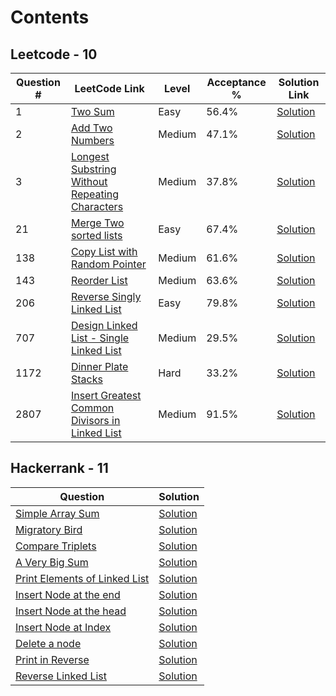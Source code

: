 # Contents

## Leetcode - 10

| Question # | LeetCode Link | Level | Acceptance % | Solution Link | 
|------------|---------------|-------|--------------|---------------|
| 1          | [Two Sum](https://leetcode.com/problems/two-sum/description/) | Easy | 56.4% | [Solution](https://github.com/Nishant94anand/leetcode/blob/main/LeetCodeQuestions/src/leetCodeQuestionsPackage/Q1_TwoSum.java) |
| 2          | [Add Two Numbers](https://leetcode.com/problems/add-two-numbers/description/) | Medium | 47.1% | [Solution](https://github.com/Nishant94anand/leetcode/blob/main/LeetCodeQuestions/src/leetCodeQuestionsPackage/Q2_AddTwoNumbers.java) |
| 3          | [Longest Substring Without Repeating Characters](https://leetcode.com/problems/longest-substring-without-repeating-characters/description) | Medium | 37.8% | [Solution](https://github.com/Nishant94anand/leetcode/blob/main/LeetCodeQuestions/src/leetCodeQuestionsPackage/Q3_LongestNonRepeatingSubstring.java) |
| 21         | [Merge Two sorted lists](https://leetcode.com/problems/merge-two-sorted-lists/description/) | Easy | 67.4% | [Solution](https://github.com/Nishant94anand/leetcode/blob/main/LeetCodeQuestions/src/leetCodeQuestionsPackage/Q21_MergeTwoSortedLists.java) |
| 138        | [Copy List with Random Pointer](https://leetcode.com/problems/copy-list-with-random-pointer/description/) | Medium | 61.6% | [Solution](https://github.com/Nishant94anand/leetcode/blob/main/LeetCodeQuestions/src/leetCodeQuestionsPackage/Q138_CopyLinkedListWithRandomPointer.java) |
| 143        | [Reorder List](https://leetcode.com/problems/reorder-list/description/) | Medium | 63.6% | [Solution](https://github.com/Nishant94anand/leetcode/blob/main/LeetCodeQuestions/src/leetCodeQuestionsPackage/Q143_ReorderList.java) |
| 206        | [Reverse Singly Linked List](https://leetcode.com/problems/reverse-linked-list/description/) | Easy | 79.8% | [Solution](https://github.com/Nishant94anand/leetcode/blob/main/LeetCodeQuestions/src/leetCodeQuestionsPackage/Q206_ReverseSinglyLinkedList.java) |
| 707        | [Design Linked List - Single Linked List]() | Medium | 29.5% | [Solution](https://github.com/Nishant94anand/leetcode/blob/main/LeetCodeQuestions/src/leetCodeQuestionsPackage/Q707_DesignSinglyLinkedList.java) |
| 1172       | [Dinner Plate Stacks](https://leetcode.com/problems/dinner-plate-stacks/description/) | Hard | 33.2% | [Solution](https://github.com/Nishant94anand/leetcode/blob/main/LeetCodeQuestions/src/leetCodeQuestionsPackage/Q1172_DinnerPlateStacks.java) |
| 2807       | [Insert Greatest Common Divisors in Linked List](https://leetcode.com/problems/insert-greatest-common-divisors-in-linked-list/description) | Medium | 91.5% | [Solution](https://github.com/Nishant94anand/leetcode/blob/main/LeetCodeQuestions/src/leetCodeQuestionsPackage/Q2807_GCDInSinglyLinkedList.java) |

## Hackerrank - 11

| Question | Solution |
|----------|----------|
| [Simple Array Sum](https://www.hackerrank.com/challenges/simple-array-sum/problem) | [Solution](https://github.com/Nishant94anand/leetcode/blob/main/HackerrankQuestions/src/hackerrankQuestionsPackage/SimpleArraySum.java) |
| [Migratory Bird](https://www.hackerrank.com/challenges/migratory-birds/problem) | [Solution](https://github.com/Nishant94anand/leetcode/blob/main/HackerrankQuestions/src/hackerrankQuestionsPackage/MigratoryBird.java) |
| [Compare Triplets](https://www.hackerrank.com/challenges/compare-the-triplets/problem) | [Solution](https://github.com/Nishant94anand/leetcode/blob/main/HackerrankQuestions/src/hackerrankQuestionsPackage/CompareTriplets.java) |
| [A Very Big Sum](https://www.hackerrank.com/challenges/a-very-big-sum/problem) | [Solution](https://github.com/Nishant94anand/leetcode/blob/main/HackerrankQuestions/src/hackerrankQuestionsPackage/AVeryBigSum.java) |
| [Print Elements of Linked List](https://www.hackerrank.com/challenges/print-the-elements-of-a-linked-list/problem) | [Solution](https://github.com/Nishant94anand/leetcode/blob/main/HackerrankQuestions/src/hackerrankQuestionsPackage/PrintElementsOfLinkedList.java) |
| [Insert Node at the end](https://www.hackerrank.com/challenges/insert-a-node-at-the-tail-of-a-linked-list/problem) | [Solution](https://github.com/Nishant94anand/leetcode/blob/main/HackerrankQuestions/src/hackerrankQuestionsPackage/InsertAtTailOfSinglyLinkedList.java) |
| [Insert Node at the head](https://www.hackerrank.com/challenges/insert-a-node-at-the-head-of-a-linked-list/problem) | [Solution](https://github.com/Nishant94anand/leetcode/blob/main/HackerrankQuestions/src/hackerrankQuestionsPackage/InsertAtHeadOfSinglyLinkedList.java) |
| [Insert Node at Index](https://www.hackerrank.com/challenges/insert-a-node-at-a-specific-position-in-a-linked-list/problem) | [Solution](https://github.com/Nishant94anand/leetcode/blob/main/HackerrankQuestions/src/hackerrankQuestionsPackage/InsertAtIndexOfSinglyLinkedList.java) |
| [Delete a node](https://www.hackerrank.com/challenges/delete-a-node-from-a-linked-list/problem) | [Solution](https://github.com/Nishant94anand/leetcode/blob/main/HackerrankQuestions/src/hackerrankQuestionsPackage/DeleteANode.java) |
| [Print in Reverse](https://www.hackerrank.com/challenges/print-the-elements-of-a-linked-list-in-reverse/problem) | [Solution](https://github.com/Nishant94anand/leetcode/blob/main/HackerrankQuestions/src/hackerrankQuestionsPackage/PrintInReverse.java) |
| [Reverse Linked List](https://www.hackerrank.com/challenges/reverse-a-linked-list/problem) | [Solution](https://github.com/Nishant94anand/leetcode/blob/main/HackerrankQuestions/src/hackerrankQuestionsPackage/ReverseLinkedList.java) |

